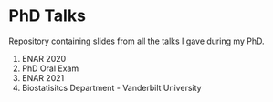 # PhD Talks

Repository containing slides from all the talks I gave during my PhD.

1. ENAR 2020
2. PhD Oral Exam
3. ENAR 2021
4. Biostatisitcs Department - Vanderbilt University
